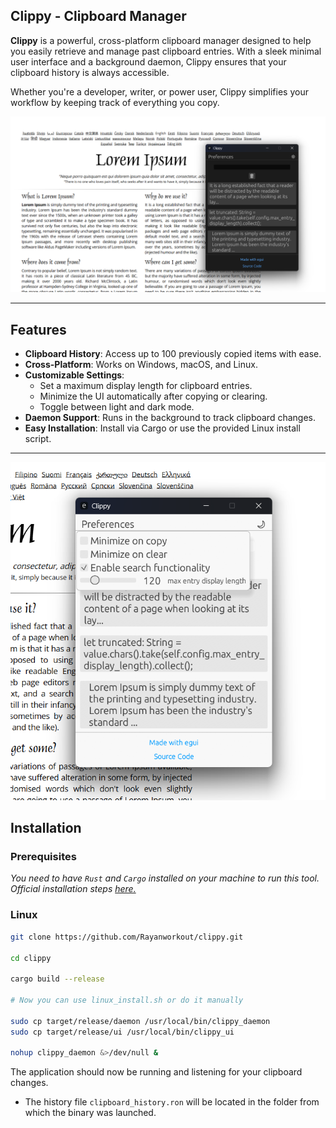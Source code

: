 ## Clippy - Clipboard Manager

**Clippy** is a powerful, cross-platform clipboard manager designed to help you easily retrieve and manage past clipboard entries. With a sleek minimal user interface and a background daemon, Clippy ensures that your clipboard history is always accessible.

Whether you're a developer, writer, or power user, Clippy simplifies your workflow by keeping track of everything you copy.

![Clippy Screenshot](./screenshot.png)

---

## Features

- **Clipboard History**: Access up to 100 previously copied items with ease.
- **Cross-Platform**: Works on Windows, macOS, and Linux.
- **Customizable Settings**:
  - Set a maximum display length for clipboard entries.
  - Minimize the UI automatically after copying or clearing.
  - Toggle between light and dark mode.
- **Daemon Support**: Runs in the background to track clipboard changes.
- **Easy Installation**: Install via Cargo or use the provided Linux install script.

---

![Clippy Screenshot 2](./screenshot2.png)

## Installation

### Prerequisites

_You need to have `Rust` and `Cargo` installed on your machine to run this tool. Official installation steps [here.](https://www.rust-lang.org/tools/install)_

### Linux

```bash
git clone https://github.com/Rayanworkout/clippy.git

cd clippy

cargo build --release

# Now you can use linux_install.sh or do it manually

sudo cp target/release/daemon /usr/local/bin/clippy_daemon
sudo cp target/release/ui /usr/local/bin/clippy_ui

nohup clippy_daemon &>/dev/null &
```

The application should now be running and listening for your clipboard changes.

- The history file `clipboard_history.ron` will be located in the folder from which the binary was launched.